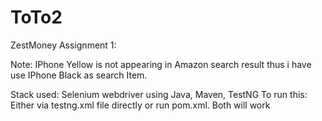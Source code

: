 # ToTo2
ZestMoney Assignment 1:

Note: IPhone Yellow is not appearing in Amazon search result thus i have use IPhone Black as search Item.

Stack used: Selenium webdriver using Java, Maven, TestNG
To run this: Either via testng.xml file directly or run pom.xml. Both will work
